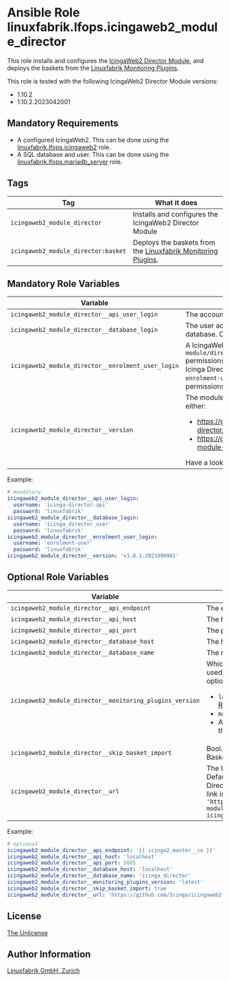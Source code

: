 # Ansible Role linuxfabrik.lfops.icingaweb2_module_director

This role installs and configures the [IcingaWeb2 Director Module](https://icinga.com/docs/icinga-director/latest/doc/01-Introduction/), and deploys the baskets from the [Linuxfabrik Monitoring Plugins](https://github.com/Linuxfabrik/monitoring-plugins).

This role is tested with the following IcingaWeb2 Director Module versions:

* 1.10.2
* 1.10.2.2023042001


## Mandatory Requirements

* A configured IcingaWeb2. This can be done using the [linuxfabrik.lfops.icingaweb2](https://github.com/linuxfabrik/lfops/tree/main/roles/icingaweb2) role.
* A SQL database and user. This can be done using the [linuxfabrik.lfops.mariadb_server](https://github.com/linuxfabrik/lfops/tree/main/roles/mariadb_server) role.


## Tags

| Tag                                 | What it does                                                                                                      |
| ---                                 | ------------                                                                                                      |
| `icingaweb2_module_director`        | Installs and configures the IcingaWeb2 Director Module                                                            |
| `icingaweb2_module_director:basket` | Deploys the baskets from the [Linuxfabrik Monitoring Plugins](https://github.com/Linuxfabrik/monitoring-plugins). |


## Mandatory Role Variables

| Variable | Description |
| -------- | ----------- |
| `icingaweb2_module_director__api_user_login` | The account for accessing the Icinga2 API. |
| `icingaweb2_module_director__database_login` | The user account for accessing the Director SQL database. Currently, only MySQL is supported. |
| `icingaweb2_module_director__enrolment_user_login` | A IcingaWeb2 account with the `module/director,director/api,director/hosts` permissions, allowing it to enrol new hosts in the Icinga Director. Note that the username has to be `enrolment-user` for the account to have the correct permissions. |
| `icingaweb2_module_director__version` | The module version to install. Possible options from either:<ul><li>https://github.com/Icinga/icingaweb2-module-director/releases</li><li>https://git.linuxfabrik.ch/linuxfabrik/icingaweb2-module-director/-/releases</li></ul>Have a look at `icingaweb2_module_director__url`. |

Example:
```yaml
# mandatory
icingaweb2_module_director__api_user_login:
  username: 'icinga-director-api'
  password: 'linuxfabrik'
icingaweb2_module_director__database_login:
  username: 'icinga_director_user'
  password: 'linuxfabrik'
icingaweb2_module_director__enrolment_user_login:
  username: 'enrolment-user'
  password: 'linuxfabrik'
icingaweb2_module_director__version: 'v1.8.1.2021090901'
```


## Optional Role Variables

| Variable | Description | Default Value |
| -------- | ----------- | ------------- |
| `icingaweb2_module_director__api_endpoint` | The endpoint name for accessing the Icinga2 API. | `'{{ icinga2_master__cn }}'` |
| `icingaweb2_module_director__api_host` | The host for accessing the Icinga2 API. | `'localhost'` |
| `icingaweb2_module_director__api_port` | The port for accessing the Icinga2 API. | `5665` |
| `icingaweb2_module_director__database_host` | The host of the SQL database server. | `'localhost'` |
| `icingaweb2_module_director__database_name` | The name of the Director SQL database. | `'icinga_director'` |
| `icingaweb2_module_director__monitoring_plugins_version` | Which version of the monitoring plugins should be used for generating the Director baskets? Possible options:<ul><li>`latest`: The **latest stable** release. See the [Releases](https://github.com/Linuxfabrik/monitoring-plugins/releases).</li><li>`main`: The development version. Use with care.</li><li>A specific release, for example `2022030201`. See the [Releases](https://github.com/Linuxfabrik/monitoring-plugins/releases).</li></ul> | `'{{ lfops__monitoring_plugins_version \| default("latest") }}'` |
| `icingaweb2_module_director__skip_basket_import` | Bool. Should the Linuxfabrik Monitoring Plugins Basket be generated and imported or not? | `false` |
| `icingaweb2_module_director__url` | The URL from where to download the Director. Defaults to the Linuxfabrik Fork of the Icinga Director. If using the official Icinga Director, the link is `'https://codeload.github.com/Icinga/icingaweb2-module-director/tar.gz/refs/tags/{{ icingaweb2_module_director__version }}'` | `https://github.com/Linuxfabrik/icingaweb2-module-director/archive/{{ icingaweb2_module_director__version }}.tar.gz` |

Example:
```yaml
# optional
icingaweb2_module_director__api_endpoint: '{{ icinga2_master__cn }}'
icingaweb2_module_director__api_host: 'localhost'
icingaweb2_module_director__api_port: 5665
icingaweb2_module_director__database_host: 'localhost'
icingaweb2_module_director__database_name: 'icinga_director'
icingaweb2_module_director__monitoring_plugins_version: 'latest'
icingaweb2_module_director__skip_basket_import: true
icingaweb2_module_director__url: 'https://github.com/Icinga/icingaweb2-module-director/archive/{{ icingaweb2_module_director__version }}.tar.gz'
```


## License

[The Unlicense](https://unlicense.org/)


## Author Information

[Linuxfabrik GmbH, Zurich](https://www.linuxfabrik.ch)
